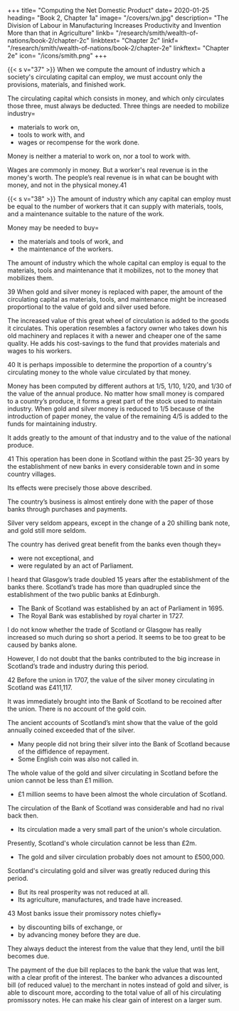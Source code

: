 +++
title=  "Computing the Net Domestic Product"
date=  2020-01-25
heading=  "Book 2, Chapter 1a"
image=  "/covers/wn.jpg"
description=  "The Division of Labour in Manufacturing Increases Productivity and Invention More than that in Agriculture"
linkb=  "/research/smith/wealth-of-nations/book-2/chapter-2c"
linkbtext=  "Chapter 2c"
linkf=  "/research/smith/wealth-of-nations/book-2/chapter-2e"
linkftext=  "Chapter 2e"
icon=  "/icons/smith.png"
+++


{{< s v="37" >}} When we compute the amount of industry which a society's circulating capital can employ, we must account only the provisions, materials, and finished work.

The circulating capital which consists in money, and which only circulates those three, must always be deducted. Three things are needed to mobilize industry= 
- materials to work on,
- tools to work with, and
- wages or recompense for the work done.

Money is neither a material to work on, nor a tool to work with.

Wages are commonly in money. But a worker's real revenue is in the money's worth. The people’s real revenue is in what can be bought with money, and not in the physical money.41


{{< s v="38" >}} The amount of industry which any capital can employ must be equal to the number of workers that it can supply with materials, tools, and a maintenance suitable to the nature of the work.

Money may be needed to buy= 
- the materials and tools of work, and
- the maintenance of the workers.

The amount of industry which the whole capital can employ is equal to the materials, tools and maintenance that it mobilizes, not to the money that mobilizes them.

39 When gold and silver money is replaced with paper, the amount of the circulating capital as materials, tools, and maintenance might be increased proportional to the value of gold and silver used before.

The increased value of this great wheel of circulation is added to the goods it circulates.
This operation resembles a factory owner who takes down his old machinery and replaces it with a newer and cheaper one of the same quality.
He adds his cost-savings to the fund that provides materials and wages to his workers.

40 It is perhaps impossible to determine the proportion of a country's circulating money to the whole value circulated by that money.

Money has been computed by different authors at 1/5, 1/10, 1/20, and 1/30 of the value of the annual produce.
No matter how small money is compared to a country’s produce, it forms a great part of the stock used to maintain industry.
When gold and silver money is reduced to 1/5 because of the introduction of paper money, the value of the remaining 4/5 is added to the funds for maintaining industry.

It adds greatly to the amount of that industry and to the value of the national produce.

41 This operation has been done in Scotland within the past 25-30 years by the establishment of new banks in every considerable town and in some country villages.

Its effects were precisely those above described.

The country’s business is almost entirely done with the paper of those banks through purchases and payments.

Silver very seldom appears, except in the change of a 20 shilling bank note, and gold still more seldom.

The country has derived great benefit from the banks even though they= 
- were not exceptional, and
- were regulated by an act of Parliament.

I heard that Glasgow’s trade doubled 15 years after the establishment of the banks there. Scotland’s trade has more than quadrupled since the establishment of the two public banks at Edinburgh.
- The Bank of Scotland was established by an act of Parliament in 1695.
- The Royal Bank was established by royal charter in 1727.

I do not know whether the trade of Scotland or Glasgow has really increased so much during so short a period. It seems to be too great to be caused by banks alone.

However, I do not doubt that the banks contributed to the big increase in Scotland’s trade and industry during this period.


42 Before the union in 1707, the value of the silver money circulating in Scotland was £411,117.

It was immediately brought into the Bank of Scotland to be recoined after the union. There is no account of the gold coin.

The ancient accounts of Scotland’s mint show that the value of the gold annually coined exceeded that of the silver. 
- Many people did not bring their silver into the Bank of Scotland because of the diffidence of repayment. 
- Some English coin was also not called in.

The whole value of the gold and silver circulating in Scotland before the union cannot be less than £1 million.
- £1 million seems to have been almost the whole circulation of Scotland.

The circulation of the Bank of Scotland was considerable and had no rival back then.
- Its circulation made a very small part of the union's whole circulation.

Presently, Scotland's whole circulation cannot be less than £2m.
- The gold and silver circulation probably does not amount to £500,000.

Scotland's circulating gold and silver was greatly reduced during this period.
- But its real prosperity was not reduced at all.
- Its agriculture, manufactures, and trade have increased.


43 Most banks issue their promissory notes chiefly= 
- by discounting bills of exchange, or
- by advancing money before they are due.

They always deduct the interest from the value that they lend, until the bill becomes due.

The payment of the due bill replaces to the bank the value that was lent, with a clear profit of the interest.
The banker who advances a discounted bill (of reduced value) to the merchant in notes instead of gold and silver, is able to discount more, according to the total value of all of his circulating promissory notes.
He can make his clear gain of interest on a larger sum.
